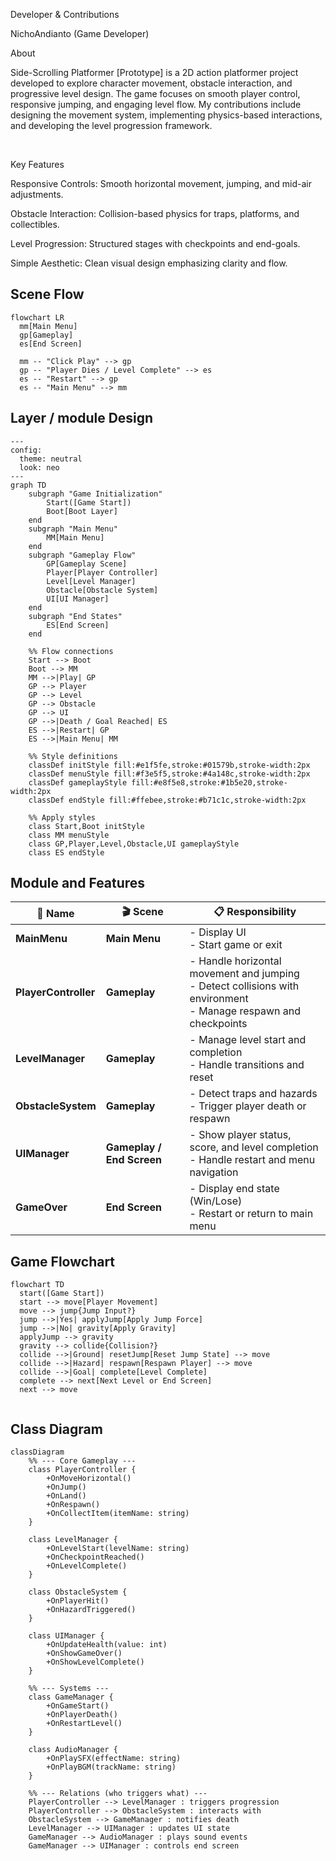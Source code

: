 Developer & Contributions

NichoAndianto (Game Developer)
<br>

About

Side-Scrolling Platformer [Prototype] is a 2D action platformer project developed to explore character movement, obstacle interaction, and progressive level design. The game focuses on smooth player control, responsive jumping, and engaging level flow. My contributions include designing the movement system, implementing physics-based interactions, and developing the level progression framework.

<br>

Key Features

Responsive Controls: Smooth horizontal movement, jumping, and mid-air adjustments.

Obstacle Interaction: Collision-based physics for traps, platforms, and collectibles.

Level Progression: Structured stages with checkpoints and end-goals.

Simple Aesthetic: Clean visual design emphasizing clarity and flow.

## Scene Flow 

```mermaid
flowchart LR
  mm[Main Menu]
  gp[Gameplay]
  es[End Screen]

  mm -- "Click Play" --> gp
  gp -- "Player Dies / Level Complete" --> es
  es -- "Restart" --> gp
  es -- "Main Menu" --> mm

```
## Layer / module Design 

```mermaid
---
config:
  theme: neutral
  look: neo
---
graph TD
    subgraph "Game Initialization"
        Start([Game Start])
        Boot[Boot Layer]
    end
    subgraph "Main Menu"
        MM[Main Menu]
    end
    subgraph "Gameplay Flow"
        GP[Gameplay Scene]
        Player[Player Controller]
        Level[Level Manager]
        Obstacle[Obstacle System]
        UI[UI Manager]
    end
    subgraph "End States"
        ES[End Screen]
    end

    %% Flow connections
    Start --> Boot
    Boot --> MM
    MM -->|Play| GP
    GP --> Player
    GP --> Level
    GP --> Obstacle
    GP --> UI
    GP -->|Death / Goal Reached| ES
    ES -->|Restart| GP
    ES -->|Main Menu| MM

    %% Style definitions
    classDef initStyle fill:#e1f5fe,stroke:#01579b,stroke-width:2px
    classDef menuStyle fill:#f3e5f5,stroke:#4a148c,stroke-width:2px
    classDef gameplayStyle fill:#e8f5e8,stroke:#1b5e20,stroke-width:2px
    classDef endStyle fill:#ffebee,stroke:#b71c1c,stroke-width:2px

    %% Apply styles
    class Start,Boot initStyle
    class MM menuStyle
    class GP,Player,Level,Obstacle,UI gameplayStyle
    class ES endStyle

```

## Module and Features

| 📂 Name              | 🎬 Scene                  | 📋 Responsibility                                                                                                      |
| -------------------- | ------------------------- | ---------------------------------------------------------------------------------------------------------------------- |
| **MainMenu**         | **Main Menu**             | - Display UI<br/>- Start game or exit                                                                                  |
| **PlayerController** | **Gameplay**              | - Handle horizontal movement and jumping<br/>- Detect collisions with environment<br/>- Manage respawn and checkpoints |
| **LevelManager**     | **Gameplay**              | - Manage level start and completion<br/>- Handle transitions and reset                                                 |
| **ObstacleSystem**   | **Gameplay**              | - Detect traps and hazards<br/>- Trigger player death or respawn                                                       |
| **UIManager**        | **Gameplay / End Screen** | - Show player status, score, and level completion<br/>- Handle restart and menu navigation                             |
| **GameOver**         | **End Screen**            | - Display end state (Win/Lose)<br/>- Restart or return to main menu                                                    |


## Game Flowchart


```mermaid
flowchart TD
  start([Game Start])
  start --> move[Player Movement]
  move --> jump{Jump Input?}
  jump -->|Yes| applyJump[Apply Jump Force]
  jump -->|No| gravity[Apply Gravity]
  applyJump --> gravity
  gravity --> collide{Collision?}
  collide -->|Ground| resetJump[Reset Jump State] --> move
  collide -->|Hazard| respawn[Respawn Player] --> move
  collide -->|Goal| complete[Level Complete]
  complete --> next[Next Level or End Screen]
  next --> move


```

## Class Diagram

```mermaid
classDiagram
    %% --- Core Gameplay ---
    class PlayerController {
        +OnMoveHorizontal()
        +OnJump()
        +OnLand()
        +OnRespawn()
        +OnCollectItem(itemName: string)
    }

    class LevelManager {
        +OnLevelStart(levelName: string)
        +OnCheckpointReached()
        +OnLevelComplete()
    }

    class ObstacleSystem {
        +OnPlayerHit()
        +OnHazardTriggered()
    }

    class UIManager {
        +OnUpdateHealth(value: int)
        +OnShowGameOver()
        +OnShowLevelComplete()
    }

    %% --- Systems ---
    class GameManager {
        +OnGameStart()
        +OnPlayerDeath()
        +OnRestartLevel()
    }

    class AudioManager {
        +OnPlaySFX(effectName: string)
        +OnPlayBGM(trackName: string)
    }

    %% --- Relations (who triggers what) ---
    PlayerController --> LevelManager : triggers progression
    PlayerController --> ObstacleSystem : interacts with
    ObstacleSystem --> GameManager : notifies death
    LevelManager --> UIManager : updates UI state
    GameManager --> AudioManager : plays sound events
    GameManager --> UIManager : controls end screen


